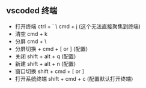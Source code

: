 ## vscoded 终端

- 打开终端 ctrl + ` \ cmd + j (这个无法直接聚焦到终端)
- 清空 cmd + k
- 分屏 cmd + \
- 分屏切换 + cmd + [ or ] (配置)
- 关闭 shift + alt + q (配置)
- 新建 shift + alt + n (配置)
- 窗口切换 shift + cmd  + [ or ]
- 打开系统终端 shift + cmd + c (配置默认打开终端)